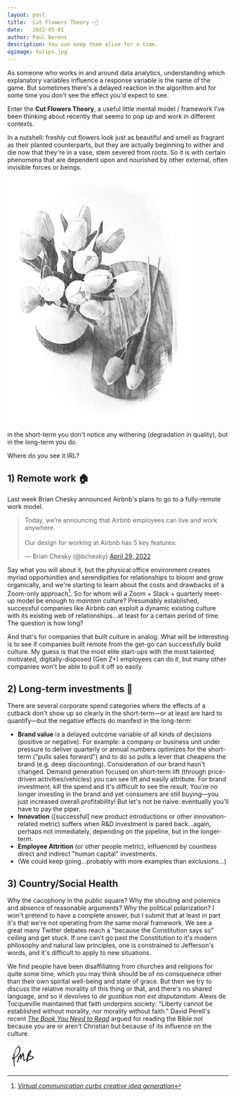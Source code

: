 ```yaml
---
layout: post
title:	Cut Flowers Theory ✂💐
date:	2022-05-01
author:	Paul Berens
description: You can keep them alive for a time.
ogimage: tulips.jpg
---
```

As someone who works in and around data analytics, understanding which explanatory variables influence a response variable is the name of the game. But sometimes there's a delayed reaction in the algorithm and for some time you don't see the effect you'd expect to see.

Enter the **Cut Flowers Theory**, a useful little mental model / framework I've been thinking about recently that seems to pop up and work in different contexts. 

In a nutshell: freshly cut flowers look just as beautiful and smell as fragrant as their planted counterparts, but they are actually beginning to wither and die now that they're in a vase, stem severed from roots. So it is with certain phenomena that are dependent upon and nourished by other external, often invisible forces or beings.

![cut tulips](/assets/og/tulips.jpg)

in the short-term you don't notice any withering (degradation in quality), but in the long-term you do.

Where do you see it IRL?

## 1) Remote work &#127968;

Last week Brian Chesky announced Airbnb's plans to go to a fully-remote work model.

<blockquote class="twitter-tweet"><p lang="en" dir="ltr">Today, we’re announcing that Airbnb employees can live and work anywhere. <br><br>Our design for working at Airbnb has 5 key features:</p>&mdash; Brian Chesky (@bchesky) <a href="https://twitter.com/bchesky/status/1519831566486147073?ref_src=twsrc%5Etfw">April 29, 2022</a></blockquote> <script async src="https://platform.twitter.com/widgets.js" charset="utf-8"></script>

Say what you will about it, but the physical office environment creates myriad opportunities and serendipities for relationships to bloom and grow organically, and we're starting to learn about the costs and drawbacks of a Zoom-only approach[^1]. So for whom will a Zoom + Slack + quarterly meet-up model be enough to *maintain* culture? Presumably established, successful companies like Airbnb can exploit a dynamic existing culture with its existing web of relationships...at least for a certain period of time. The question is how long?

[^1]: *[Virtual communication curbs creative idea generation](https://www.nature.com/articles/s41586-022-04643-y)*

And that's for companies that built culture in analog. What will be interesting is to see if companies built remote from the get-go can successfully build culture. My guess is that the most elite start-ups with the most talented, motivated, digitally-disposed (Gen Z+) employees can do it, but many other companies won't be able to pull it off so easily.

## 2) Long-term investments &#128184;

There are several corporate spend categories where the effects of a cutback don't show up so clearly in the short-term—or at least are hard to quantify—but the negative effects do manifest in the long-term:
- **Brand value** is a delayed outcome variable of all kinds of decisions (positive or negative). For example: a company or business unit under pressure to deliver quarterly or annual numbers optimizes for the short-term ("pulls sales forward") and to do so pulls a lever that cheapens the brand (e.g. deep discounting). Consideration of our brand hasn't changed. Demand generation focused on short-term lift (through price-driven activities/vehicles) you can see lift and easily attribute. For brand investment, kill the spend and it's difficult to see the result. You're no longer investing in the brand and yet consumers are still buying—you just increased overall profitability! But let's not be naive: eventually you'll have to pay the piper.
- **Innovation** ([successful] new product introductions or other innovation-related metric) suffers when R&D investment is pared back...again, perhaps not immediately, depending on the pipeline, but in the longer-term.
- **Employee Attrition** (or other people metric), influenced by countless direct and indirect "human capital" investments.
- (We could keep going...probably with more examples than exclusions...)

## 3) Country/Social Health

Why the cacophony in the public square? Why the shouting and polemics and absence of reasonable arguments? Why the political polarization? I won't pretend to have a complete answer, but I submit that at least in part it's that we're not operating from the same moral framework. We see a great many Twitter debates reach a "because the Constitution says so" ceiling and get stuck. If one can't go past the Constitution to it's modern philosophy and natural law principles, one is constrained to Jefferson's words, and it's difficult to apply to new situations.

We find people have been disaffiliating from churches and religions for quite some time, which you may think should be of no consquenece other than their own spirital well-being and state of grace. But then we try to discuss the relative morality of this thing or that, and there's no shared language, and so it devolves to *de gustibus non est disputandum*. Alexis de Tocqueville maintained that faith underpins society: "Liberty cannot be established without morality, nor morality without faith." David Perell's recent *[The Book You Need to Read](https://perell.com/essay/the-book-you-need-to-read/)* argued for reading the Bible not because you are or aren't Christian but because of its influence on the culture.







![initials](/assets/images/initials.pmb.71.56.png)